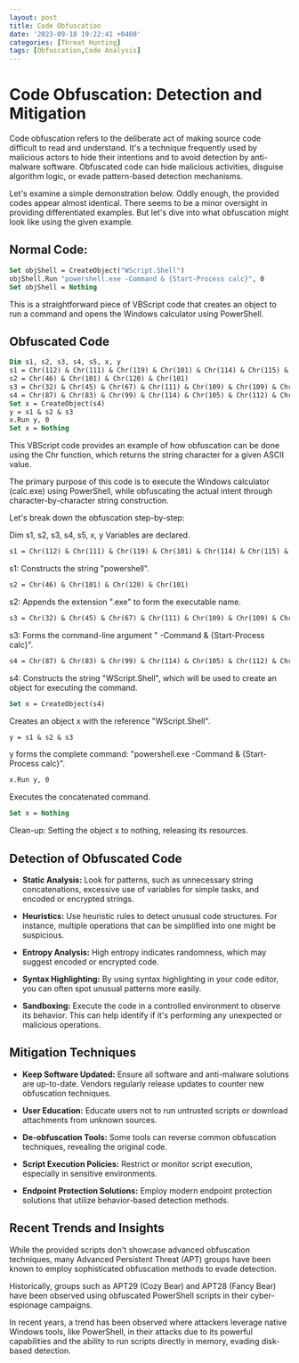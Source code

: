 ```yaml
---
layout: post
title: Code Obfuscation
date: '2023-09-18 19:22:41 +0400'
categories: [Threat Hunting]
tags: [Obfuscation,Code Analysis]
---
```


# Code Obfuscation: Detection and Mitigation

Code obfuscation refers to the deliberate act of making source code difficult to read and understand. It's a technique frequently used by malicious actors to hide their intentions and to avoid detection by anti-malware software. Obfuscated code can hide malicious activities, disguise algorithm logic, or evade pattern-based detection mechanisms.

Let's examine a simple demonstration below. Oddly enough, the provided codes appear almost identical. There seems to be a minor oversight in providing differentiated examples. But let's dive into what obfuscation might look like using the given example.

## Normal Code:

```vb
Set objShell = CreateObject("WScript.Shell")
objShell.Run "powershell.exe -Command & {Start-Process calc}", 0
Set objShell = Nothing
```

This is a straightforward piece of VBScript code that creates an object to run a command and opens the Windows calculator using PowerShell.

## Obfuscated Code

```vb
Dim s1, s2, s3, s4, s5, x, y
s1 = Chr(112) & Chr(111) & Chr(119) & Chr(101) & Chr(114) & Chr(115) & Chr(104) & Chr(101) & Chr(108) & Chr(108)
s2 = Chr(46) & Chr(101) & Chr(120) & Chr(101)
s3 = Chr(32) & Chr(45) & Chr(67) & Chr(111) & Chr(109) & Chr(109) & Chr(97) & Chr(110) & Chr(100) & Chr(32) & Chr(38) & Chr(32) & Chr(123) & Chr(83) & Chr(116) & Chr(97) & Chr(114) & Chr(116) & Chr(45) & Chr(80) & Chr(114) & Chr(111) & Chr(99) & Chr(101) & Chr(115) & Chr(115) & Chr(32) & Chr(99) & Chr(97) & Chr(108) & Chr(99) & Chr(125)
s4 = Chr(87) & Chr(83) & Chr(99) & Chr(114) & Chr(105) & Chr(112) & Chr(116) & Chr(46) & Chr(83) & Chr(104) & Chr(101) & Chr(108) & Chr(108)
Set x = CreateObject(s4)
y = s1 & s2 & s3
x.Run y, 0
Set x = Nothing
```

This VBScript code provides an example of how obfuscation can be done using the Chr function, which returns the string character for a given ASCII value.

The primary purpose of this code is to execute the Windows calculator (calc.exe) using PowerShell, while obfuscating the actual intent through character-by-character string construction.

Let's break down the obfuscation step-by-step:

Dim s1, s2, s3, s4, s5, x, y
Variables are declared.


```vb
s1 = Chr(112) & Chr(111) & Chr(119) & Chr(101) & Chr(114) & Chr(115) & Chr(104) & Chr(101) & Chr(108) & Chr(108)
```
s1: Constructs the string "powershell".

```vb
s2 = Chr(46) & Chr(101) & Chr(120) & Chr(101)
```
s2: Appends the extension ".exe" to form the executable name.

```vb
s3 = Chr(32) & Chr(45) & Chr(67) & Chr(111) & Chr(109) & Chr(109) & Chr(97) & Chr(110) & Chr(100) & Chr(32) & Chr(38) & Chr(32) & Chr(123) & Chr(83) & Chr(116) & Chr(97) & Chr(114) & Chr(116) & Chr(45) & Chr(80) & Chr(114) & Chr(111) & Chr(99) & Chr(101) & Chr(115) & Chr(115) & Chr(32) & Chr(99) & Chr(97) & Chr(108) & Chr(99) & Chr(125)
```
s3: Forms the command-line argument " -Command & {Start-Process calc}".

```vb
s4 = Chr(87) & Chr(83) & Chr(99) & Chr(114) & Chr(105) & Chr(112) & Chr(116) & Chr(46) & Chr(83) & Chr(104) & Chr(101) & Chr(108) & Chr(108)
```
s4: Constructs the string "WScript.Shell", which will be used to create an object for executing the command.

```vb
Set x = CreateObject(s4)
```
Creates an object x with the reference "WScript.Shell".

```vb
y = s1 & s2 & s3
```
y forms the complete command: "powershell.exe -Command & {Start-Process calc}".

```vb
x.Run y, 0
```
Executes the concatenated command.

```vb
Set x = Nothing
```
Clean-up: Setting the object x to nothing, releasing its resources.

## Detection of Obfuscated Code
- **Static Analysis:** Look for patterns, such as unnecessary string concatenations, excessive use of variables for simple tasks, and encoded or encrypted strings.

- **Heuristics:** Use heuristic rules to detect unusual code structures. For instance, multiple operations that can be simplified into one might be suspicious.

- **Entropy Analysis:** High entropy indicates randomness, which may suggest encoded or encrypted code.

- **Syntax Highlighting:** By using syntax highlighting in your code editor, you can often spot unusual patterns more easily.

- **Sandboxing:** Execute the code in a controlled environment to observe its behavior. This can help identify if it's performing any unexpected or malicious operations.

## Mitigation Techniques
- **Keep Software Updated:** Ensure all software and anti-malware solutions are up-to-date. Vendors regularly release updates to counter new obfuscation techniques.

- **User Education:** Educate users not to run untrusted scripts or download attachments from unknown sources.

- **De-obfuscation Tools:** Some tools can reverse common obfuscation techniques, revealing the original code.

- **Script Execution Policies:** Restrict or monitor script execution, especially in sensitive environments.

- **Endpoint Protection Solutions:** Employ modern endpoint protection solutions that utilize behavior-based detection methods.

## Recent Trends and Insights
While the provided scripts don't showcase advanced obfuscation techniques, many Advanced Persistent Threat (APT) groups have been known to employ sophisticated obfuscation methods to evade detection.

Historically, groups such as APT29 (Cozy Bear) and APT28 (Fancy Bear) have been observed using obfuscated PowerShell scripts in their cyber-espionage campaigns.

In recent years, a trend has been observed where attackers leverage native Windows tools, like PowerShell, in their attacks due to its powerful capabilities and the ability to run scripts directly in memory, evading disk-based detection.
